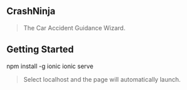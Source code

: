 
## CrashNinja ## 
>The Car Accident Guidance Wizard.

## Getting Started ##
  npm install -g ionic
  ionic serve
>Select localhost and the page will automatically launch.
